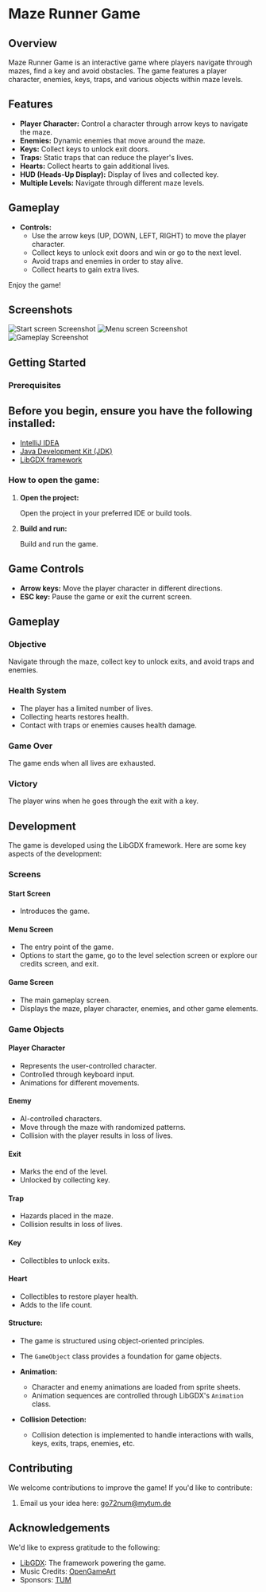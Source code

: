 # Maze Runner Game

## Overview

Maze Runner Game is an interactive game where players navigate through mazes, find a key and avoid obstacles. The game features a player character, enemies, keys, traps, and various objects within maze levels.

## Features

- **Player Character:** Control a character through arrow keys to navigate the maze.
- **Enemies:** Dynamic enemies that move around the maze.
- **Keys:** Collect keys to unlock exit doors.
- **Traps:** Static traps that can reduce the player's lives.
- **Hearts:** Collect hearts to gain additional lives.
- **HUD (Heads-Up Display):** Display of lives and collected key.
- **Multiple Levels:** Navigate through different maze levels.

## Gameplay

- **Controls:**
    - Use the arrow keys (UP, DOWN, LEFT, RIGHT) to move the player character.
    - Collect keys to unlock exit doors and win or go to the next level.
    - Avoid traps and enemies in order to stay alive.
    - Collect hearts to gain extra lives.

Enjoy the game!

## Screenshots

![Start screen Screenshot](png/screenshots/screenshotStartScreen.png)
![Menu screen Screenshot](png/screenshots/menuscreen.png)
![Gameplay Screenshot](png/screenshots/gameplay.png)


## Getting Started

### Prerequisites

Before you begin, ensure you have the following installed:
- 
- [IntelliJ IDEA](https://www.jetbrains.com/idea/)
- [Java Development Kit (JDK)](https://www.oracle.com/java/technologies/javase-downloads.html)
- [LibGDX framework](https://libgdx.badlogicgames.com/)


### How to open the game:

1. **Open the project:**

   Open the project in your preferred IDE or build tools.

3. **Build and run:**

   Build and run the game.

## Game Controls

- **Arrow keys:** Move the player character in different directions.
- **ESC key:** Pause the game or exit the current screen.

## Gameplay

### Objective

Navigate through the maze, collect key to unlock exits, and avoid traps and enemies.

### Health System

- The player has a limited number of lives.
- Collecting hearts restores health.
- Contact with traps or enemies causes health damage.

### Game Over

The game ends when all lives are exhausted.

### Victory

The player wins when he goes through the exit with a key.

## Development

The game is developed using the LibGDX framework. Here are some key aspects of the development:
### Screens

#### Start Screen

- Introduces the game.

#### Menu Screen

- The entry point of the game.
- Options to start the game, go to the level selection screen or explore our credits screen, and exit.

#### Game Screen

- The main gameplay screen.
- Displays the maze, player character, enemies, and other game elements.

### Game Objects

#### Player Character

- Represents the user-controlled character.
- Controlled through keyboard input.
- Animations for different movements.

#### Enemy

- AI-controlled characters.
- Move through the maze with randomized patterns.
- Collision with the player results in loss of lives.

#### Exit

- Marks the end of the level.
- Unlocked by collecting key.

#### Trap

- Hazards placed in the maze.
- Collision results in loss of lives.

#### Key

- Collectibles to unlock exits.

#### Heart

- Collectibles to restore player health.
- Adds to the life count.


#### Structure:
  - The game is structured using object-oriented principles.
  - The `GameObject` class provides a foundation for game objects.
  
- **Animation:**
    - Character and enemy animations are loaded from sprite sheets.
    - Animation sequences are controlled through LibGDX's `Animation` class.

- **Collision Detection:**
    - Collision detection is implemented to handle interactions with walls, keys, exits, traps, enemies, etc.

## Contributing

We welcome contributions to improve the game! If you'd like to contribute:

1. Email us your idea here: go72num@mytum.de

## Acknowledgements

We'd like to express gratitude to the following:

- [LibGDX](https://libgdx.badlogicgames.com/): The framework powering the game.
- Music Credits: [OpenGameArt](https://opengameart.org/)
- Sponsors: [TUM](https://www.chn.tum.de/de)
